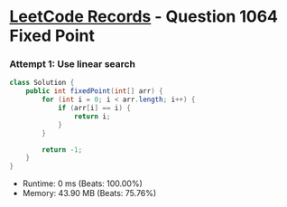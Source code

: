 # [LeetCode Records](../../README.md) - Question 1064 Fixed Point

### Attempt 1: Use linear search
```java
class Solution {
    public int fixedPoint(int[] arr) {
        for (int i = 0; i < arr.length; i++) {
            if (arr[i] == i) {
                return i;
            }
        }

        return -1;
    }
}
```
- Runtime: 0 ms (Beats: 100.00%)
- Memory: 43.90 MB (Beats: 75.76%)

<br>
